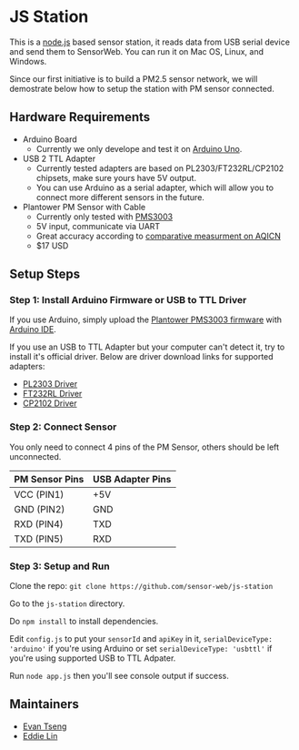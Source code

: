 # JS Station

This is a [node.js][nodejs] based sensor station, it reads data from USB serial device and send them to SensorWeb. You can run it on Mac OS, Linux, and Windows.

Since our first initiative is to build a PM2.5 sensor network, we will demostrate below how to setup the station with PM sensor connected.

## Hardware Requirements

- Arduino Board
  - Currently we only develope and test it on [Arduino Uno][arduino-uno].
- USB 2 TTL Adapter
  - Currently tested adapters are based on PL2303/FT232RL/CP2102 chipsets, make sure yours have 5V output.
  - You can use Arduino as a serial adapter, which will allow you to connect more different sensors in the future.
- Plantower PM Sensor with Cable
  - Currently only tested with [PMS3003][PMS3003]
  - 5V input, communicate via UART
  - Great accuracy according to [comparative measurment on AQICN][aqicn-measurment]
  - $17 USD

## Setup Steps

### Step 1: Install Arduino Firmware or USB to TTL Driver

If you use Arduino, simply upload the [Plantower PMS3003 firmware][plantower-pms3003-firmware] with [Arduino IDE][arduino-ide].

If you use an USB to TTL Adapter but your computer can't detect it, try to install it's official driver.
Below are driver download links for supported adapters:
* [PL2303 Driver][PL2303]
* [FT232RL Driver][FT232RL]
* [CP2102 Driver][CP2102]

### Step 2: Connect Sensor

You only need to connect 4 pins of the PM Sensor, others should be left unconnected.

PM Sensor Pins| USB Adapter Pins
---------- | ----------
VCC (PIN1) | +5V
GND (PIN2) | GND
RXD (PIN4) | TXD
TXD (PIN5) | RXD

### Step 3: Setup and Run

Clone the repo: `git clone https://github.com/sensor-web/js-station`

Go to the `js-station` directory.

Do `npm install` to install dependencies.

Edit `config.js` to put your `sensorId` and `apiKey` in it, `serialDeviceType: 'arduino'` if you're using Arduino or set `serialDeviceType: 'usbttl'` if you're using supported USB to TTL Adpater.

Run `node app.js` then you'll see console output if success.

## Maintainers
* [Evan Tseng](https://github.com/evanxd)
* [Eddie Lin](https://github.com/yshlin)

[nodejs]: http://nodejs.org
[PMS3003]: https://goo.gl/CIVGjF
[PL2303]: http://goo.gl/KuqY4h
[CP2102]: http://goo.gl/jSnHO0
[FT232RL]: http://goo.gl/IYHhQI
[arduino-ide]: https://www.arduino.cc/en/Main/Software
[aqicn-measurment]: http://aqicn.org/sensor/
[arduino-uno]: https://www.arduino.cc/en/main/arduinoBoardUno
[plantower-pms3003-firmware]: https://github.com/sensor-web/arduino-station/blob/master/sensor/plantower-pms3003/plantower-pms3003.ino

